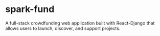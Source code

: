 # spark-fund
A full-stack crowdfunding web application built with React-Django that allows users to launch, discover, and support projects.
